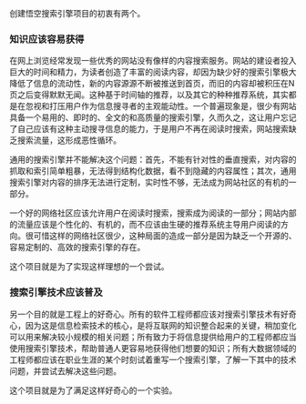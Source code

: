 创建悟空搜索引擎项目的初衷有两个。

### 知识应该容易获得

在网上浏览经常发现一些优秀的网站没有像样的内容搜索服务。网站的建设者投入巨大的时间和精力，为读者创造了丰富的阅读内容，却因为缺少好的搜索引擎极大降低了信息的流动性，新的内容源源不断被推送到首页，而旧的内容却被积压在N页之后变得默默无闻。这种基于时间轴的推荐，以及其它的种种推荐系统，其实都是在忽视和打压用户作为信息搜寻者的主观能动性。一个普遍现象是，很少有网站具备一个易用的、即时的、全文的和高质量的搜索引擎，久而久之，这让用户忘记了自己应该有这种主动搜寻信息的能力，于是用户不再在阅读时搜索，网站搜索缺乏搜索流量，这形成恶性循环。

通用的搜索引擎并不能解决这个问题：首先，不能有针对性的垂直搜索，对内容的抓取和索引简单粗暴，无法得到结构化数据，看不到隐藏的内容属性；其次，通用搜索引擎对内容的排序无法进行定制，实时性不够，无法成为网站社区的有机的一部分。

一个好的网络社区应该允许用户在阅读时搜索，搜索成为阅读的一部分；网站内部的流量应该是个性化的、有机的，而不应该由生硬的推荐系统主导用户阅读的方向。很可惜这样的网络社区很少，这种局面的造成一部分是因为缺乏一个开源的、容易定制的、高效的搜索引擎的存在。

这个项目就是为了实现这样理想的一个尝试。

### 搜索引擎技术应该普及

另一个目的就是工程上的好奇心。所有的软件工程师都应该对搜索引擎技术有好奇心，因为这是信息检索技术的核心，是将互联网的知识整合起来的关键，稍加变化可以用来解决较小规模的相关问题；所有致力于将信息提供给用户的工程师都应当使用搜索引擎技术，帮助普通人更容易地获得他们想要的知识；所有大数据领域的工程师都应该在职业生涯的某个时刻试着重写一个搜索引擎，了解一下其中的技术问题，并尝试去解决这些问题。

这个项目就是为了满足这样好奇心的一个实验。
